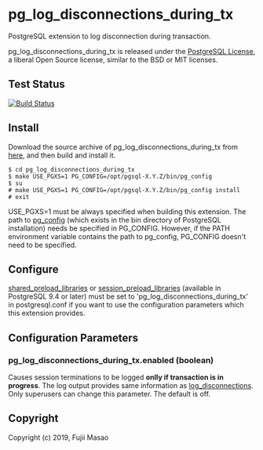 # pg_log_disconnections_during_tx
PostgreSQL extension to log disconnection during transaction.

pg_log_disconnections_during_tx is released under the [PostgreSQL License](https://opensource.org/licenses/postgresql), a liberal Open Source license, similar to the BSD or MIT licenses.

## Test Status
[![Build Status](https://travis-ci.org/MasaoFujii/pg_log_disconnections_during_tx.svg?branch=master)](https://travis-ci.org/MasaoFujii/pg_log_disconnections_during_tx)

## Install

Download the source archive of pg_log_disconnections_during_tx from
[here](https://github.com/MasaoFujii/pg_log_disconnections_during_tx),
and then build and install it.

    $ cd pg_log_disconnections_during_tx
    $ make USE_PGXS=1 PG_CONFIG=/opt/pgsql-X.Y.Z/bin/pg_config
    $ su
    # make USE_PGXS=1 PG_CONFIG=/opt/pgsql-X.Y.Z/bin/pg_config install
    # exit

USE_PGXS=1 must be always specified when building this extension.
The path to [pg_config](http://www.postgresql.org/docs/devel/static/app-pgconfig.html)
(which exists in the bin directory of PostgreSQL installation)
needs be specified in PG_CONFIG.
However, if the PATH environment variable contains the path to pg_config,
PG_CONFIG doesn't need to be specified.

## Configure

[shared_preload_libraries](http://www.postgresql.org/docs/devel/static/runtime-config-client.html#GUC-SHARED-PRELOAD-LIBRARIES)
or [session_preload_libraries](http://www.postgresql.org/docs/devel/static/runtime-config-client.html#GUC-SESSION-PRELOAD-LIBRARIES)
(available in PostgreSQL 9.4 or later) must be set to 'pg_log_disconnections_during_tx'
in postgresql.conf
if you want to use the configuration parameters which this extension provides.

## Configuration Parameters

### pg_log_disconnections_during_tx.enabled (boolean)
Causes session terminations to be logged **onlly if transaction is in progress**.
The log output provides same information as
[log_disconnections](https://www.postgresql.org/docs/devel/runtime-config-logging.html#GUC-LOG-DISCONNECTIONS).
Only superusers can change this parameter. The default is off.

## Copyright
Copyright (c) 2019, Fujii Masao
